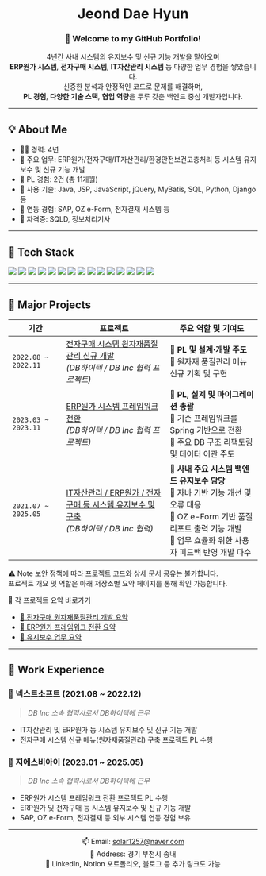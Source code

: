 <div align="center">

<!--
![header](https://capsule-render.vercel.app/api?type=cylinder&color=000000&height=150&section=header&text=정대현&fontColor=ffffff&fontSize=70&animation=fadeIn&fontAlignY=55)
-->
<!--<p align="center">
  <img src="https://capsule-render.vercel.app/api?type=soft&color=gradient&height=200&section=header&text=내%20이름은%20정대현%&fontColor=ffffff&fontSize=45&animation=fadeIn&fontAlign=50&fontAlignY=55&desc=백엔드%20개발자%20정대현입니다.%204년간의%20성실한%20기록과%20성장스토리를%20담았습니다.&descAlign=50&descAlignY=70" />
</p>
-->

# Jeond Dae Hyun
 

### 👋 Welcome to my GitHub Portfolio!

4년간 사내 시스템의 유지보수 및 신규 기능 개발을 맡아오며  
**ERP원가 시스템**, **전자구매 시스템**, **IT자산관리 시스템** 등 다양한 업무 경험을 쌓았습니다.  
신중한 분석과 안정적인 코드로 문제를 해결하며,  
**PL 경험**, **다양한 기술 스택**, **협업 역량**을 두루 갖춘 백엔드 중심 개발자입니다.

</div>

---

## 💡 About Me

- 🧑‍💻 경력: 4년
- 🎯 주요 업무: ERP원가/전자구매/IT자산관리/환경안전보건고충처리 등 시스템 유지보수 및 신규 기능 개발
- 👥 PL 경험: 2건 (총 11개월)
- 🧰 사용 기술: Java, JSP, JavaScript, jQuery, MyBatis, SQL, Python, Django 등
- 🔗 연동 경험: SAP, OZ e-Form, 전자결재 시스템 등
- 🪪 자격증: SQLD, 정보처리기사

---

## 🔧 Tech Stack
<p>
<img src="https://img.shields.io/badge/JAVA-007396?style=for-the-badge&logo=Java&logoColor=white">
<img src="https://img.shields.io/badge/Spring-6DB33F?style=for-the-badge&logo=Spring&logoColor=white">
<img src="https://img.shields.io/badge/JSP-ffb700?style=for-the-badge"/>
<img src="https://img.shields.io/badge/HTML5-E34F26?style=for-the-badge&logo=HTML5&logoColor=white">
<img src="https://img.shields.io/badge/MyBatis-0C6BA0?style=for-the-badge"/>
<img src="https://img.shields.io/badge/JavaScript-F7DF1E?style=for-the-badge&logo=JavaScript&logoColor=black"/>
<img src="https://img.shields.io/badge/jQuery-0769AD?style=for-the-badge&logo=jquery&logoColor=white"/>
<img src="https://img.shields.io/badge/Oracle-F80000?style=for-the-badge&logo=Oracle&logoColor=white"/>
<img src="https://img.shields.io/badge/OZ%20e--Form-0096C7?style=for-the-badge"/>
<img src="https://img.shields.io/badge/Git-181717?style=for-the-badge&logo=git&logoColor=white"/>
<img src="https://img.shields.io/badge/GitHub-181717?style=for-the-badge&logo=github&logoColor=white"/> 
<img src="https://img.shields.io/badge/Eclipse-2C2255?style=for-the-badge&logo=Eclipse&logoColor=white"/>
<img src="https://img.shields.io/badge/Python-3776AB?style=for-the-badge&logo=Python&logoColor=white"/>
<img src="https://img.shields.io/badge/dJango-092E20?style=for-the-badge&logo=dJango&logoColor=white"/>
<img src="https://img.shields.io/badge/VSCode-007ACC?style=for-the-badge&logo=VisualStudioCode&logoColor=white"/>
</p>

---

## 🧩 Major Projects

| 기간                  | 프로젝트                                                        | 주요 역할 및 기여도                                                                                      |
| ------------------- | ----------------------------------------------------------- | ------------------------------------------------------------------------------------------------ |
| `2022.08 ~ 2022.11` | [전자구매 시스템 원자재품질관리 신규 개발](#) <br> *(DB하이텍 / DB Inc 협력 프로젝트)* | 🔹 **PL 및 설계·개발 주도**<br>🔹 원자재 품질관리 메뉴 신규 기획 및 구현<br>|
| `2023.03 ~ 2023.11` | [ERP원가 시스템 프레임워크 전환](#) <br> *(DB하이텍 / DB Inc 협력 프로젝트)* | 🔹 **PL, 설계 및 마이그레이션 총괄**<br>🔹 기존 프레임워크를 Spring 기반으로 전환<br>🔹 주요 DB 구조 리팩토링 및 데이터 이관 주도 |
| `2021.07 ~ 2025.05` | [IT자산관리 / ERP원가 / 전자구매 등 시스템 유지보수 및 구축](#) <br> *(DB하이텍 / DB Inc 협력)* | 🔹 **사내 주요 시스템 백엔드 유지보수 담당**<br>🔹 자바 기반 기능 개선 및 오류 대응<br>🔹 OZ e-Form 기반 품질 리포트 출력 기능 개발<br> 🔹 업무 효율화 위한 사용자 피드백 반영 개발 다수 |

⚠️ Note
보안 정책에 따라 프로젝트 코드와 상세 문서 공유는 불가합니다.<br>
프로젝트 개요 및 역할은 아래 저장소별 요약 페이지를 통해 확인 가능합니다.

🔗 각 프로젝트 요약 바로가기<br>
- [📁 전자구매 원자재품질관리 개발 요약](projects/01_quality-management/README.md)  
- [📁 ERP원가 프레임워크 전환 요약](projects/02_erpCost-framework-migration/README.md)  
- [📁 유지보수 업무 요약](projects/03_system-maintenance/README.md)

---

## 💼 Work Experience

### 🏢 넥스트소프트 (2021.08 ~ 2022.12)  
> *DB Inc 소속 협력사로서 DB하이텍에 근무*

- IT자산관리 및 ERP원가 등 시스템 유지보수 및 신규 기능 개발
- 전자구매 시스템 신규 메뉴(원자재품질관리) 구축 프로젝트 PL 수행  

### 🏢 지에스비아이 (2023.01 ~ 2025.05)  
> *DB Inc 소속 협력사로서 DB하이텍에 근무*

- ERP원가 시스템 프레임워크 전환 프로젝트 PL 수행  
- ERP원가 및 전자구매 등 시스템 유지보수 및 신규 기능 개발  
- SAP, OZ e-Form, 전자결재 등 외부 시스템 연동 경험 보유 

---

<!--
## 📝 Blog & Stats

[![Velog](https://velog-readme-stats.vercel.app/api?name=사용자ID)](https://velog.io/@사용자ID)  
[![Top Langs](https://github-readme-stats.vercel.app/api/top-langs/?username=solar1257&layout=compact)](https://github.com/anuraghazra/github-readme-stats)
[![Velog's GitHub stats](https://velog-readme-stats.vercel.app/api?name=somm&color=dark)](https://velog.io/@somm)
[![Top Langs](https://github-readme-stats.vercel.app/api/top-langs/?username=solar1257&layout=compact)](https://github.com/anuraghazra/github-readme-stats)
---
-->
<div align="center">
  
📫 Email: solar1257@naver.com  
📍 Address: 경기 부천시 송내<br>
🔗 LinkedIn, Notion 포트폴리오, 블로그 등 추가 링크도 가능

</div>
